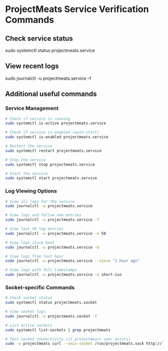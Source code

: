 # ProjectMeats Service Verification Commands

## Check service status
sudo systemctl status projectmeats.service

## View recent logs  
sudo journalctl -u projectmeats.service -f

## Additional useful commands

### Service Management
```bash
# Check if service is running
sudo systemctl is-active projectmeats.service

# Check if service is enabled (auto-start)
sudo systemctl is-enabled projectmeats.service

# Restart the service
sudo systemctl restart projectmeats.service

# Stop the service
sudo systemctl stop projectmeats.service

# Start the service
sudo systemctl start projectmeats.service
```

### Log Viewing Options
```bash
# View all logs for the service
sudo journalctl -u projectmeats.service

# View logs and follow new entries
sudo journalctl -u projectmeats.service -f

# View last 50 log entries
sudo journalctl -u projectmeats.service -n 50

# View logs since boot
sudo journalctl -u projectmeats.service -b

# View logs from last hour
sudo journalctl -u projectmeats.service --since "1 hour ago"

# View logs with full timestamps
sudo journalctl -u projectmeats.service -o short-iso
```

### Socket-specific Commands
```bash
# Check socket status
sudo systemctl status projectmeats.socket

# View socket logs
sudo journalctl -u projectmeats.socket -f

# List active sockets
sudo systemctl list-sockets | grep projectmeats

# Test socket connectivity (if projectmeats user exists)
sudo -u projectmeats curl --unix-socket /run/projectmeats.sock http://localhost/health/
```